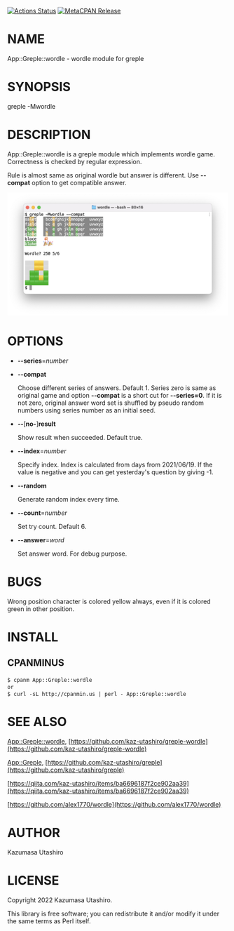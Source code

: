 [![Actions Status](https://github.com/kaz-utashiro/greple-wordle/workflows/test/badge.svg)](https://github.com/kaz-utashiro/greple-wordle/actions) [![MetaCPAN Release](https://badge.fury.io/pl/App-Greple-wordle.svg)](https://metacpan.org/release/App-Greple-wordle)
# NAME

App::Greple::wordle - wordle module for greple

# SYNOPSIS

greple -Mwordle

# DESCRIPTION

App::Greple::wordle is a greple module which implements wordle game.
Correctness is checked by regular expression.

Rule is almost same as original wordle but answer is different.  Use
**--compat** option to get compatible answer.

<div>
    <p><img src="https://raw.githubusercontent.com/kaz-utashiro/greple-wordle/main/images/screen-4.png">
</div>

# OPTIONS

- **--series**=_number_
- **--compat**

    Choose different series of answers.  Default 1.  Series zero is same
    as original game and option **--compat** is a short cut for
    **--series=0**.  If it is not zero, original answer word set is
    shuffled by pseudo random numbers using series number as an initial
    seed.

- **--**\[**no-**\]**result**

    Show result when succeeded.  Default true.

- **--index**=_number_

    Specify index. Index is calculated from days from 2021/06/19.  If the
    value is negative and you can get yesterday's question by giving -1.

- **--random**

    Generate random index every time.

- **--count**=_number_

    Set try count.  Default 6.

- **--answer**=_word_

    Set answer word.  For debug purpose.

# BUGS

Wrong position character is colored yellow always, even if it is
colored green in other position.

# INSTALL

## CPANMINUS

    $ cpanm App::Greple::wordle
    or
    $ curl -sL http://cpanmin.us | perl - App::Greple::wordle

# SEE ALSO

[App::Greple::wordle](https://metacpan.org/pod/App%3A%3AGreple%3A%3Awordle), [https://github.com/kaz-utashiro/greple-wordle](https://github.com/kaz-utashiro/greple-wordle)

[App::Greple](https://metacpan.org/pod/App%3A%3AGreple), [https://github.com/kaz-utashiro/greple](https://github.com/kaz-utashiro/greple)

[https://qiita.com/kaz-utashiro/items/ba6696187f2ce902aa39](https://qiita.com/kaz-utashiro/items/ba6696187f2ce902aa39)

[https://github.com/alex1770/wordle](https://github.com/alex1770/wordle)

# AUTHOR

Kazumasa Utashiro

# LICENSE

Copyright 2022 Kazumasa Utashiro.

This library is free software; you can redistribute it and/or modify
it under the same terms as Perl itself.
